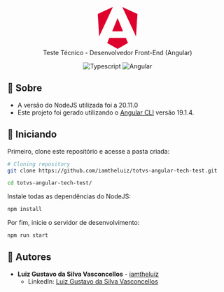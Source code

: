 <p align="center">
	<svg width="96px" role="img" viewBox="0 0 24 24" xmlns="http://www.w3.org/2000/svg"><title>Angular</title><path d="M16.712 17.711H7.288l-1.204 2.916L12 24l5.916-3.373-1.204-2.916ZM14.692 0l7.832 16.855.814-12.856L14.692 0ZM9.308 0 .662 3.999l.814 12.856L9.308 0Zm-.405 13.93h6.198L12 6.396 8.903 13.93Z" fill="#de002d" /></svg>
  <br>
  Teste Técnico - Desenvolvedor Front-End (Angular)
</p>

<p align="center">
  <img alt="Typescript" src="https://img.shields.io/badge/-Typescript-44475a?logo=typescript&color=191622&logoColor=white" />
  <img alt="Angular" src="https://img.shields.io/badge/-Angular-44475a?logo=angular&color=191622&logoColor=white" />
</p>

## 📖 Sobre

- A versão do NodeJS utilizada foi a 20.11.0
- Este projeto foi gerado utilizando o [Angular CLI](https://github.com/angular/angular-cli) versão 19.1.4.

## 🏃 Iniciando

Primeiro, clone este repositório e acesse a pasta criada:

```bash
# Cloning repository
git clone https://github.com/iamtheluiz/totvs-angular-tech-test.git

cd totvs-angular-tech-test/
```

Instale todas as dependências do NodeJS:

```bash
npm install
```

Por fim, inicie o servidor de desenvolvimento:

```bash
npm run start
```

## 💼 Autores

- **Luiz Gustavo da Silva Vasconcellos** - [iamtheluiz](https://github.com/iamtheluiz)
  - LinkedIn: [Luiz Gustavo da Silva Vasconcellos](https://www.linkedin.com/in/luiz-gustavo-da-silva-vasconcellos)
